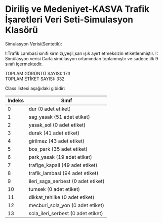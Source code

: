 # Diriliş ve Medeniyet-KASVA Trafik İşaretleri Veri Seti-Simulasyon Klasörü


Simulasyon Verisi(Sentetik):

!:Trafik Lambasi sınıfı kırmızı,yeşil,sarı ışık ayırt etmeksizin etiketlenmiştir.
!: Simülasyon verisi Carla simülasyon ortamından toplanmıştır ve sadece ilk 9 sınıfı içermektedir.


TOPLAM GÖRÜNTÜ SAYISI: 173  
TOPLAM ETİKET SAYISI: 332



Class listesi aşağıdaki gibidir:  

Indeks | Sınıf
----- | -----
0     | dur (0 adet etiket)
1     | sag_yasak (51 adet etiket)
2     | yasak_sol (0 adet etiket)
3     | durak (41 adet etiket)
4     | girilmez (43 adet etiket)
5     | bos_park (35 adet etiket)
6     | park_yasak (19 adet etiket)
7     | trafige_kapali (49 adet etiket)
8     | trafik_lambasi (94 adet etiket)
9     | ileri_saga_serbest (0 adet etiket)
10    | tumsek (0 adet etiket)
11    | dikkat_tehlike (0 adet etiket)
12    | mecburi_sola_yon (0 adet etiket)
13    | sola_ileri_serbest (0 adet etiket)
 

